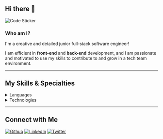 ## Hi there 👋

![Code Sticker](https://media.giphy.com/media/QTfX9Ejfra3ZmNxh6B/giphy.gif)


### Who am I?

I'm a creative and detailed junior full-stack software engineer!

I am efficient in **front-end** and **back-end** development, and I am passionate and motivated to use my skills to contribute to and grow in a tech team environment.

---

## My Skills & Specialties

<details>
<summary>Languages</summary>

- [x] HTML5
- [x] CSS3
- [x] JavaScript
- [x] React
- [x] Python
- [x] Django

</details>

<details>
<summary>Technologies</summary>

- [x] MVC Frameworks
- [x] AWS
- [x] PostgreSQL
- [x] SQL
- [x] Git
- [x] Heroku    
- [x] RESTful APIs 

</details>

***

## Connect with Me

[![Github](https://img.shields.io/badge/-Github-181717?style=for-the-badge&logo=Github&logoColor=white)](https://github.com/alissatroiano)
[![LinkedIn](https://img.shields.io/badge/-LinkedIn-0077B5?style=for-the-badge&logo=LinkedIn&logoColor=white)](https://www.linkedin.com/in/alissatroiano/)
[![Twitter](https://img.shields.io/badge/-Twitter-1DA1F2?style=for-the-badge&logo=Twitter&logoColor=white)](https://twitter.com/alissamtroiano)
